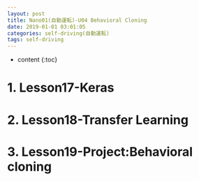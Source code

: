 ```yaml
---
layout: post
title: Nano01(自動運転)-U04 Behavioral Cloning
date: 2019-01-01 03:01:05
categories: self-driving(自動運転)
tags: self-driving
---
```

* content
{:toc}

# 1. Lesson17-Keras

# 2. Lesson18-Transfer Learning

# 3. Lesson19-Project:Behavioral cloning